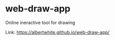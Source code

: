 # web-draw-app
Online ineractive tool for drawing

Link: https://albertwhite.github.io/web-draw-app/
